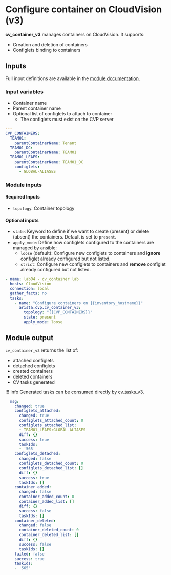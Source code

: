 # Configure container on CloudVision (v3)

**cv_container_v3** manages containers on CloudVision. It supports:

- Creation and deletion of containers
- Configlets binding to containers

## Inputs

Full input definitions are available in the [module documentation](../../modules/cv_container_v3.md).

### Input variables

- Container name
- Parent container name
- Optional list of configlets to attach to container
  - The configlets must exist on the CVP server

```yaml
---
CVP_CONTAINERS:
  TEAM01:
    parentContainerName: Tenant
  TEAM01_DC:
    parentContainerName: TEAM01
  TEAM01_LEAFS:
    parentContainerName: TEAM01_DC
    configlets:
      - GLOBAL-ALIASES
```

### Module inputs

#### Required Inputs

- `topology`: Container topology

#### Optional inputs

- `state`: Keyword to define if we want to create (present) or delete (absent) the containers. Default is set to `present`.
- `apply_mode`: Define how configlets configured to the containers are managed by ansible:
  - `loose` (default): Configure new configlets to containers and **ignore** configlet already configured but not listed.
  - `strict`: Configure new configlets to containers and **remove** configlet already configured but not listed.

```yaml
- name: lab04 - cv_container lab
  hosts: CloudVision
  connection: local
  gather_facts: no
  tasks:
    - name: "Configure containers on {{inventory_hostname}}"
      arista.cvp.cv_container_v3:
        topology: "{{CVP_CONTAINERS}}"
        state: present
        apply_mode: loose
```

## Module output

`cv_container_v3` returns the list of:

- attached configlets
- detached configlets
- created containers
- deleted containers
- CV tasks generated

!!! info
    Generated tasks can be consumed directly by cv_tasks_v3.

```yaml
  msg:
    changed: true
    configlets_attached:
      changed: true
      configlets_attached_count: 0
      configlets_attached_list:
      - TEAM01_LEAFS:GLOBAL-ALIASES
      diff: {}
      success: true
      taskIds:
      - '565'
    configlets_detached:
      changed: false
      configlets_detached_count: 0
      configlets_detached_list: []
      diff: {}
      success: true
      taskIds: []
    container_added:
      changed: false
      container_added_count: 0
      container_added_list: []
      diff: {}
      success: false
      taskIds: []
    container_deleted:
      changed: false
      container_deleted_count: 0
      container_deleted_list: []
      diff: {}
      success: false
      taskIds: []
    failed: false
    success: true
    taskIds:
    - '565'
```
